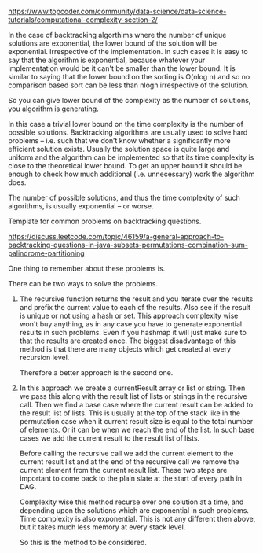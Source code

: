 https://www.topcoder.com/community/data-science/data-science-tutorials/computational-complexity-section-2/

In the case of backtracking algorthims where the number of unique solutions are exponential, the lower bound of the solution will be exponential.
Irrespective of the implementation. In such cases it is easy to say that the algorithm is exponential, because whatever your implementation would be
it can't be smaller than the lower bound. It is similar to saying that the lower bound on the sorting is O(nlog n) and so no comparison based sort
can be less than nlogn irrespective of the solution.

So you can give lower bound of the complexity as the number of solutions, you algorithm is generating.

In this case a trivial lower bound on the time complexity is the number of possible solutions.
Backtracking algorithms are usually used to solve hard problems – i.e. such that we don’t know whether a significantly more efficient solution exists.
Usually the solution space is quite large and uniform and the algorithm can be implemented so that its time complexity is close to the theoretical lower bound.
To get an upper bound it should be enough to check how much additional (i.e. unnecessary) work the algorithm does.

The number of possible solutions, and thus the time complexity of such algorithms, is usually exponential – or worse.



Template for common problems on backtracking questions.

https://discuss.leetcode.com/topic/46159/a-general-approach-to-backtracking-questions-in-java-subsets-permutations-combination-sum-palindrome-partitioning


One thing to remember about these problems is.

There can be two ways to solve the problems.
1. The recursive function returns the result and you iterate over the results and prefix the current value to each of the results.
   Also see if the result is unique or not using a hash or set.
   This approach complexity wise won't buy anything, as in any case you have to generate exponential results in such problems.
   Even if you hashmap it will just make sure to that the results are created once.
   The biggest disadvantage of this method is that there are many objects which get created at every recursion level.

   Therefore a better approach is the second one.

2. In this approach we create a currentResult array or list or string. Then we pass this along with the result list of lists or strings
   in the recursive call. Then we find a base case where the current result can be added to the result list of lists.
   This is usually at the top of the stack like in the permutation case when it current result size is equal to the total number of elements.
   Or it can be when we reach the end of the list. In such base cases we add the current result to the result list of lists.

   Before calling the recursive call we add the current element to the current result list and at the end of the recursive call we remove the
   current element from the current result list. These two steps are important to come back to the plain slate at the start of every path in
   DAG.

   Complexity wise this method recurse over one solution at a time, and depending upon the solutions which are exponential in such problems.
   Time complexity is also exponential. This is not any different then above, but it takes much less memory at every stack level.

   So this is the method to be considered.